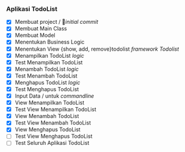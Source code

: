 ### Aplikasi TodoList

- [x] Membuat project / 🤟_initial commit_
- [x] Membuat Main Class 
- [x] Membuat Model
- [x] Menentukan Business Logic
- [x] Menentukan View {show, add, remove}todolist _framework Todolist_
- [x] Menampilkan TodoList _logic_
- [x] Test Menampilkan TodoList
- [x] Menambah TodoList _logic_
- [x] Test Menambah TodoList
- [x] Menghapus TodoList _logic_
- [x] Test Menghapus TodoList
- [x] Input Data / untuk _commandline_
- [x] View Menampilkan TodoList
- [x] Test View Menampilkan TodoList
- [x] View Menambah TodoList
- [x] Test View Menambah TodoList
- [x] View Menghapus TodoList
- [ ] Test View Menghapus TodoList
- [ ] Test Seluruh Aplikasi TodoList
